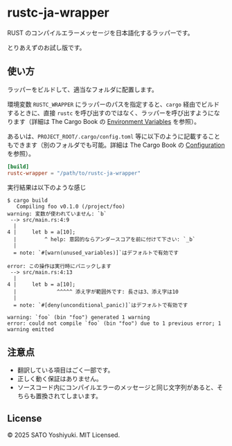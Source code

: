 # rustc-ja-wrapper

RUST のコンパイルエラーメッセージを日本語化するラッパーです。

とりあえずのお試し版です。

## 使い方

ラッパーをビルドして、適当なフォルダに配置します。

環境変数 `RUSTC_WRAPPER` にラッパーのパスを指定すると、`cargo` 経由でビルドするときに、直接 `rustc` を呼び出すのではなく、ラッパーを呼び出すようになります（詳細は The Cargo Book の [Environment Variables](https://doc.rust-lang.org/cargo/reference/environment-variables.html) を参照）。

あるいは、`PROJECT_ROOT/.cargo/config.toml` 等に以下のように記載することもできます（別のフォルダでも可能。詳細は The Cargo Book の [Configuration](https://doc.rust-lang.org/cargo/reference/config.html) を参照）。

```toml:PROJECT_ROOT/.cargo/config.toml
[build]
rustc-wrapper = "/path/to/rustc-ja-wrapper"
```

実行結果は以下のような感じ

```console
$ cargo build
   Compiling foo v0.1.0 (/project/foo)
warning: 変数が使われていません: `b`
 --> src/main.rs:4:9
  |
4 |     let b = a[10];
  |         ^ help: 意図的ならアンダースコアを前に付けて下さい: `_b`
  |
  = note: `#[warn(unused_variables)]`はデフォルトで有効です

error: この操作は実行時にパニックします
 --> src/main.rs:4:13
  |
4 |     let b = a[10];
  |             ^^^^^ 添え字が範囲外です: 長さは3、添え字は10
  |
  = note: `#[deny(unconditional_panic)]`はデフォルトで有効です

warning: `foo` (bin "foo") generated 1 warning
error: could not compile `foo` (bin "foo") due to 1 previous error; 1 warning emitted
```

## 注意点

- 翻訳している項目はごく一部です。
- 正しく動く保証はありません。
- ソースコード内にコンパイルエラーのメッセージと同じ文字列があると、そちらも置換されてしまいます。

## License

&copy; 2025 SATO Yoshiyuki. MIT Licensed.
